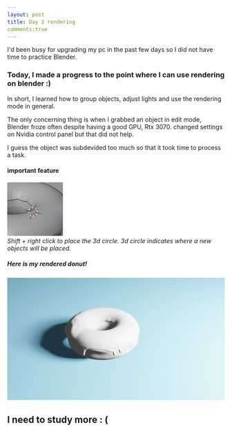 ```yaml
---
layout: post
title: Day 2 rendering
comments:true
---
```

I'd been busy for upgrading my pc in the past few days so I did not have time to practice Blender.  

### Today, I made a progress to the point where I can use rendering on blender :)    

In short, I learned how to group objects, adjust lights and use the rendering mode in general.  

The only concerning thing is when I grabbed an object in edit mode, Blender froze often despite having a good GPU, Rtx 3070.   changed settings on Nvidia control panel but that did not help.  

I guess the object was subdevided too much so that it took time to process a task.      
  
  
#### important feature  
![3dcircle](/images/3dcircle.png)  
*Shift + right click to place the 3d circle. 3d circle indicates where a new objects will be placed.*

  
  
##### Here is my rendered donut!  
  
  
![rendered_donut](/images/donut.png)  


  

## I need to study more  : (

